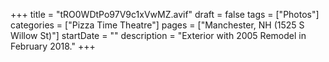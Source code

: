 +++
title = "tRO0WDtPo97V9c1xVwMZ.avif"
draft = false
tags = ["Photos"]
categories = ["Pizza Time Theatre"]
pages = ["Manchester, NH (1525 S Willow St)"]
startDate = ""
description = "Exterior with 2005 Remodel in February 2018."
+++
